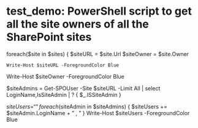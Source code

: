 # test_demo: PowerShell script to get all the site owners of all the SharePoint sites
foreach($site in $sites)
{
$siteURL = $site.Url
$siteOwner = $site.Owner

    Write-Host $siteURL -ForegroundColor Blue
Write-Host $siteOwner -ForegroundColor Blue

$siteAdmins = Get-SPOUser -Site $siteURL -Limit All | select LoginName,IsSiteAdmin | ? { $_.ISSiteAdmin }

$siteUsers = “”
foreach($siteAdmin in $siteAdmins) { $siteUsers += $siteAdmin.LoginName + ” , ” }
    Write-Host $siteUsers -ForegroundColor Blue
